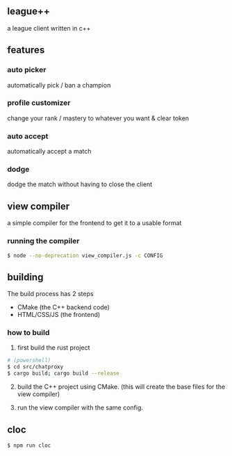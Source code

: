 ## league++
a league client written in c++

## features

### auto picker
automatically pick / ban a champion

### profile customizer
change your rank / mastery to whatever you want & clear token

### auto accept
automatically accept a match

### dodge
dodge the match without having to close the client

## view compiler
a simple compiler for the frontend to get it to a usable format

### running the compiler
```bash
$ node --no-deprecation view_compiler.js -c CONFIG
```

## building
The build process has 2 steps
* CMake (the C++ backend code)
* HTML/CSS/JS (the frontend)

### how to build
1. first build the rust project
```bash
# (powershell)
$ cd src/chatproxy
$ cargo build; cargo build --release
```

2. build the C++ project using CMake. (this will create the base files for the view compiler)

3. run the view compiler with the same config.

## cloc
```bash
$ npm run cloc
```